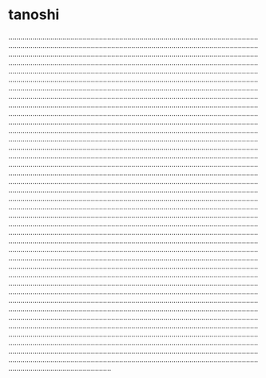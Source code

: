 # tanoshi
.......................................................................................................................................................................................................................................................................................................................................................................................................................................................................................................................................................................................................................................................................................................................................................................................................................................................................................................................................................................................................................................................................................................................................................................................................................................................................................................................................................................................................................................................................................................................................................................................................................................................................................................................................................................................................................................................................................................................................................................................................................................................................................................................................................................................................................................................................................................................................................................................................................................................................................................................................................................................................................................................................................................................................................................................................................................................................................................................................................................................................................................................................................................................................................................................................................................................................................................................................................................................................................................................................................................................................................................................................................................................................................................................................................................................................................................................................................................................................................................................................................................................................................................................................................................................................................................................................................................................................................................................................................................................................................................................................................................................................................................................................................................................................................................................................................................................................................................................................................................................................................................................................................